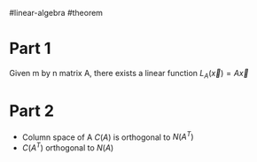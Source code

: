 
#linear-algebra #theorem
# Part 1
Given m by n matrix A, there exists a linear function $L_A(\vec{x}) = A\vec{x}$
# Part 2
- Column space of A $C(A)$ is orthogonal to $N(A^T)$
- $C(A^T)$ orthogonal to $N(A)$
